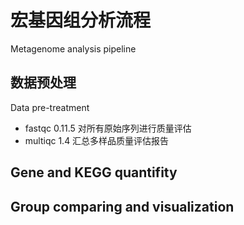# 宏基因组分析流程

Metagenome analysis pipeline
  

## 数据预处理 

Data pre-treatment

- fastqc 0.11.5 对所有原始序列进行质量评估
- multiqc 1.4 汇总多样品质量评估报告

## Gene and KEGG quantifity


## Group comparing and visualization

